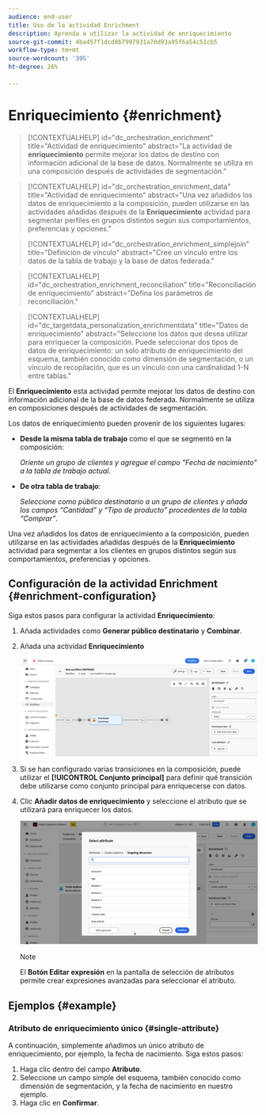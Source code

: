 ```yaml
---
audience: end-user
title: Uso de la actividad Enrichment
description: Aprenda a utilizar la actividad de enriquecimiento
source-git-commit: 4ba457f1dcd8b7997931a70d93a95f6a54c51cb5
workflow-type: tm+mt
source-wordcount: '395'
ht-degree: 26%

---
```



# Enriquecimiento {#enrichment}

>[!CONTEXTUALHELP]
>id="dc_orchestration_enrichment"
>title="Actividad de enriquecimiento"
>abstract="La actividad de **enriquecimiento** permite mejorar los datos de destino con información adicional de la base de datos. Normalmente se utiliza en una composición después de actividades de segmentación."

>[!CONTEXTUALHELP]
>id="dc_orchestration_enrichment_data"
>title="Actividad de enriquecimiento"
>abstract="Una vez añadidos los datos de enriquecimiento a la composición, pueden utilizarse en las actividades añadidas después de la **Enriquecimiento** actividad para segmentar perfiles en grupos distintos según sus comportamientos, preferencias y opciones."

>[!CONTEXTUALHELP]
>id="dc_orchestration_enrichment_simplejoin"
>title="Definición de vínculo"
>abstract="Cree un vínculo entre los datos de la tabla de trabajo y la base de datos federada."

>[!CONTEXTUALHELP]
>id="dc_orchestration_enrichment_reconciliation"
>title="Reconciliación de enriquecimiento"
>abstract="Defina los parámetros de reconciliación."

>[!CONTEXTUALHELP]
>id="dc_targetdata_personalization_enrichmentdata"
>title="Datos de enriquecimiento"
>abstract="Seleccione los datos que desea utilizar para enriquecer la composición. Puede seleccionar dos tipos de datos de enriquecimiento: un solo atributo de enriquecimiento del esquema, también conocido como dimensión de segmentación, o un vínculo de recopilación, que es un vínculo con una cardinalidad 1-N entre tablas."

El **Enriquecimiento** esta actividad permite mejorar los datos de destino con información adicional de la base de datos federada. Normalmente se utiliza en composiciones después de actividades de segmentación.

Los datos de enriquecimiento pueden provenir de los siguientes lugares:

* **Desde la misma tabla de trabajo** como el que se segmentó en la composición:

  *Oriente un grupo de clientes y agregue el campo &quot;Fecha de nacimiento&quot; a la tabla de trabajo actual*.

* **De otra tabla de trabajo**:

  *Seleccione como público destinatario a un grupo de clientes y añada los campos “Cantidad” y “Tipo de producto” procedentes de la tabla “Comprar”*.

Una vez añadidos los datos de enriquecimiento a la composición, pueden utilizarse en las actividades añadidas después de la **Enriquecimiento** actividad para segmentar a los clientes en grupos distintos según sus comportamientos, preferencias y opciones.

<!--For instance, you can add to the working table information related to customers' purchases and use this data to personalize emails with their latest purchase or the amount spent on these purchases.-->

## Configuración de la actividad Enrichment {#enrichment-configuration}

Siga estos pasos para configurar la actividad **Enriquecimiento**:

1. Añada actividades como **Generar público destinatario** y **Combinar**.
1. Añada una actividad **Enriquecimiento**

   ![](../assets/enrichment.png)

1. Si se han configurado varias transiciones en la composición, puede utilizar el **[!UICONTROL Conjunto principal]** para definir qué transición debe utilizarse como conjunto principal para enriquecerse con datos.

1. Clic **Añadir datos de enriquecimiento** y seleccione el atributo que se utilizará para enriquecer los datos.

   ![](../assets/enrichment-add.png)

   >[!NOTE]
   >
   >El **Botón Editar expresión** en la pantalla de selección de atributos permite crear expresiones avanzadas para seleccionar el atributo.

<!--PAS VU SUR INSTANCE: You can select two types of enrichment data: a single enrichment attribute from the target dimension, or a collection link. Each of these types is detailed in the examples below:

    * [Single enrichment attribute](#single-attribute)
    * [Collection lnk](#collection-link)-->

## Ejemplos {#example}

### Atributo de enriquecimiento único {#single-attribute}

A continuación, simplemente añadimos un único atributo de enriquecimiento, por ejemplo, la fecha de nacimiento. Siga estos pasos:

1. Haga clic dentro del campo **Atributo**.
1. Seleccione un campo simple del esquema, también conocido como dimensión de segmentación, y la fecha de nacimiento en nuestro ejemplo.
1. Haga clic en **Confirmar**.

<!--### Collection link {#collection-link}

In this more complex use case, we will select a collection link which is a link with a 1-N cardinality between tables. Let's retrieve the three latest purchases that are less than 100$. For this you need to define:

* an enrichment attribute: the **Total amount** field
* the number of lines to retrieve: 3
* a filter: filter out items that are greater than 100$
* a sorting: descendant sorting on the **Order date** field. 

#### Add the attribute {#add-attribute}

This is where you select the collection link to use as enrichment data.

1. Click inside the **Attribute** field.
1. Click **Display advanced attributes**.
1. Select the **Total amount** field from the **Purchases** table. 

#### Define the collection settings{#collection-settings}

Then, define how the data is collected and the number of records to retrieve.

1. Select **Collect data** in the **Select how the data is collected** drop-down.
1. Type "3" in the **Lines to retrieve (Columns to create)** field. 

If you want, for example, to get the average amount of purchases for a customer, select **Aggregated data** instead, and select **Average** in the **Aggregate function** drop-down.

#### Define the filters{#collection-filters}

Here, we define the maximum value for the enrichment attribute. We filter out items that are greater than 100$. [Learn how to work with the query modeler](../../query/query-modeler-overview.md)

1. Click **Edit filters**.
1. Add the two following filters: **Total amount** exists AND **Total amount** is less than 100. The first one filters NULL values as they would appear as the greatest value.
1. Click **Confirm**.

#### Define the sorting{#collection-sorting}

We now need to apply sorting in order to retrieve the three **latest** purchases.

1. Activate the **Enable sorting** option.
1. Click inside the **Attribute** field.
1. Select the **Order date** field.
1. Click **Confirm**. 
1. Select **Descending** from the **Sort** drop-down.-->
